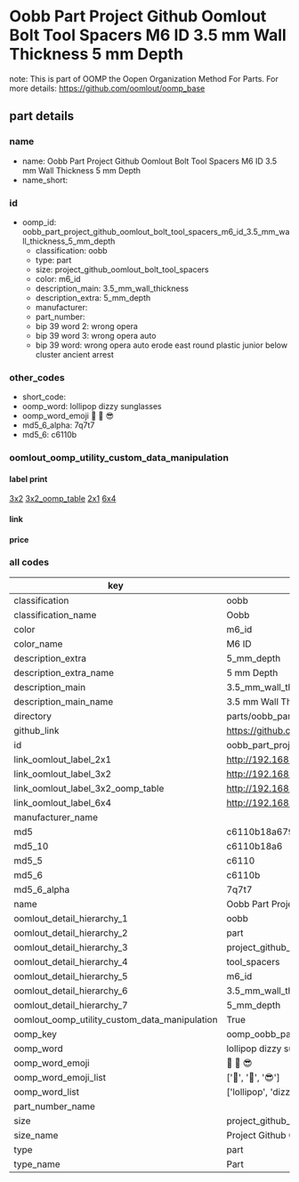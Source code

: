 # Oobb Part Project Github Oomlout Bolt Tool Spacers M6 ID 3.5 mm Wall Thickness 5 mm Depth  

note: This is part of OOMP the Oopen Organization Method For Parts. For more details: https://github.com/oomlout/oomp_base

##  part details
  







### name
* name: Oobb Part Project Github Oomlout Bolt Tool Spacers M6 ID 3.5 mm Wall Thickness 5 mm Depth
* name_short: 
### id
* oomp_id: oobb_part_project_github_oomlout_bolt_tool_spacers_m6_id_3.5_mm_wall_thickness_5_mm_depth
  * classification: oobb
  * type: part
  * size: project_github_oomlout_bolt_tool_spacers
  * color: m6_id
  * description_main: 3.5_mm_wall_thickness
  * description_extra: 5_mm_depth
  * manufacturer: 
  * part_number: 
  * bip 39 word 2: wrong opera
  * bip 39 word 3: wrong opera auto
  * bip 39 word: wrong opera auto erode east round plastic junior below cluster ancient arrest

### other_codes
* short_code: 
* oomp_word: lollipop dizzy sunglasses
* oomp_word_emoji :lollipop: :dizzy: :sunglasses:
* md5_6_alpha: 7q7t7
* md5_6: c6110b






### oomlout_oomp_utility_custom_data_manipulation
#### label print
[3x2](http://192.168.1.245:1112/?label=oomp%207q7t7)
[3x2_oomp_table](http://192.168.1.108:1112/?label=oomp%207q7t7)
[2x1](http://192.168.1.242:1112/?label=oomp%207q7t7)
[6x4](http://192.168.1.55:1112/?label=oomp%207q7t7)    

#### link

                              

#### price







### all codes 
| key | value |  
| --- | --- |  
| classification | oobb |  
| classification_name | Oobb |  
| color | m6_id |  
| color_name | M6 ID |  
| description_extra | 5_mm_depth |  
| description_extra_name | 5 mm Depth |  
| description_main | 3.5_mm_wall_thickness |  
| description_main_name | 3.5 mm Wall Thickness |  
| directory | parts/oobb_part_project_github_oomlout_bolt_tool_spacers_m6_id_3.5_mm_wall_thickness_5_mm_depth |  
| github_link | https://github.com/oomlout/oomlout_oomp_part_src/tree/main/parts/oobb_part_project_github_oomlout_bolt_tool_spacers_m6_id_3.5_mm_wall_thickness_5_mm_depth |  
| id | oobb_part_project_github_oomlout_bolt_tool_spacers_m6_id_3.5_mm_wall_thickness_5_mm_depth |  
| link_oomlout_label_2x1 | http://192.168.1.242:1112/?label=oomp%207q7t7 |  
| link_oomlout_label_3x2 | http://192.168.1.245:1112/?label=oomp%207q7t7 |  
| link_oomlout_label_3x2_oomp_table | http://192.168.1.108:1112/?label=oomp%207q7t7 |  
| link_oomlout_label_6x4 | http://192.168.1.55:1112/?label=oomp%207q7t7 |  
| manufacturer_name |  |  
| md5 | c6110b18a67934c2f1a2d4c81f26d7f5 |  
| md5_10 | c6110b18a6 |  
| md5_5 | c6110 |  
| md5_6 | c6110b |  
| md5_6_alpha | 7q7t7 |  
| name | Oobb Part Project Github Oomlout Bolt Tool Spacers M6 ID 3.5 mm Wall Thickness 5 mm Depth |  
| oomlout_detail_hierarchy_1 | oobb |  
| oomlout_detail_hierarchy_2 | part |  
| oomlout_detail_hierarchy_3 | project_github_bolt |  
| oomlout_detail_hierarchy_4 | tool_spacers |  
| oomlout_detail_hierarchy_5 | m6_id |  
| oomlout_detail_hierarchy_6 | 3.5_mm_wall_thickness |  
| oomlout_detail_hierarchy_7 | 5_mm_depth |  
| oomlout_oomp_utility_custom_data_manipulation | True |  
| oomp_key | oomp_oobb_part_project_github_oomlout_bolt_tool_spacers_m6_id_3.5_mm_wall_thickness_5_mm_depth |  
| oomp_word | lollipop dizzy sunglasses |  
| oomp_word_emoji | :lollipop: :dizzy: :sunglasses: |  
| oomp_word_emoji_list | [':lollipop:', ':dizzy:', ':sunglasses:'] |  
| oomp_word_list | ['lollipop', 'dizzy', 'sunglasses'] |  
| part_number_name |  |  
| size | project_github_oomlout_bolt_tool_spacers |  
| size_name | Project Github Oomlout Bolt Tool Spacers |  
| type | part |  
| type_name | Part |  

